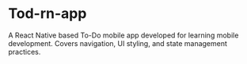 # Tod-rn-app
A React Native based To-Do mobile app developed for learning mobile development. Covers navigation, UI styling, and state management practices.
